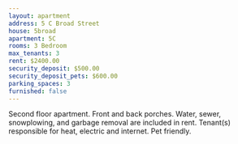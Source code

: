 ```yaml
---
layout: apartment
address: 5 C Broad Street
house: 5broad
apartment: 5C
rooms: 3 Bedroom
max_tenants: 3
rent: $2400.00
security_deposit: $500.00
security_deposit_pets: $600.00
parking_spaces: 3
furnished: false
---
```


Second floor apartment. Front and back porches. Water, sewer, snowplowing, and
garbage removal are included in rent. Tenant(s) responsible for heat, electric and internet. Pet friendly.